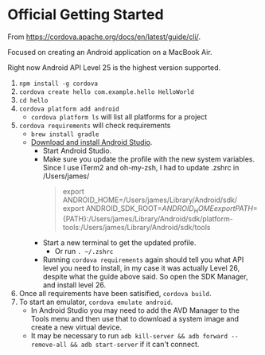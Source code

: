 # Official Getting Started
From https://cordova.apache.org/docs/en/latest/guide/cli/.

Focused on creating an Android application on a MacBook Air.

Right now Android API Level 25 is the highest version supported.

1. `npm install -g cordova`
2. `cordova create hello com.example.hello HelloWorld`
3. `cd hello`
4. `cordova platform add android`
	- `cordova platform ls` will list all platforms for a project
5. `cordova requirements` will check requirements
	- `brew install gradle`
	- [Download and install Android Studio](https://developer.android.com/studio/).
		- Start Android Studio.
		- Make sure you update the profile with the new system variables. Since I use iTerm2 and oh-my-zsh, I had to update .zshrc in /Users/james/
			> export ANDROID_HOME=/Users/james/Library/Android/sdk/
			> export ANDROID_SDK_ROOT=$ANDROID_HOME
			> export PATH=${PATH}:/Users/james/Library/Android/sdk/platform-tools:/Users/james/Library/Android/sdk/tools
		- Start a new terminal to get the updated profile.
			- Or run `. ~/.zshrc`
		- Running `cordova requirements` again should tell you what API level you need to install, in my case it was actually Level 26, despite what the guide above said. So open the SDK Manager, and install level 26.
6. Once all requirements have been satisified, `cordova build`.
7. To start an emulator, `cordova emulate android`.
	- In Android Studio you may need to add the AVD Manager to the Tools menu and then use that to download a system image and create a new virtual device.
	- It may be necessary to run `adb kill-server && adb forward --remove-all && adb start-server` if it can't connect.




